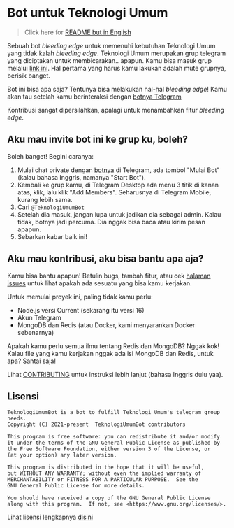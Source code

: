 # Bot untuk Teknologi Umum

> Click here for [README but in English](./README.md)

Sebuah bot _bleeding edge_ untuk memenuhi kebutuhan Teknologi Umum yang tidak kalah _bleeding edge_. Teknologi Umum merupakan grup telegram yang diciptakan untuk membicarakan.. apapun. Kamu bisa masuk grup melalui [link ini](https://t.me/teknologi_umum). Hal pertama yang harus kamu lakukan adalah mute grupnya, berisik banget.

Bot ini bisa apa saja? Tentunya bisa melakukan hal-hal _bleeding edge_! Kamu akan tau setelah kamu berinteraksi dengan [botnya Telegram](https://t.me/TeknologiUmumBot)

Kontribusi sangat dipersilahkan, apalagi untuk menambahkan fitur _bleeding edge_.

## Aku mau invite bot ini ke grup ku, boleh?

Boleh banget! Begini caranya:

1. Mulai chat private dengan [botnya](https://t.me/TeknologiUmumBot) di Telegram, ada tombol "Mulai Bot" (kalau bahasa Inggris, namanya "Start Bot").
2. Kembali ke grup kamu, di Telegram Desktop ada menu 3 titik di kanan atas, klik, lalu klik "Add Members". Seharusnya di Telegram Mobile, kurang lebih sama.
3. Cari `@TeknologiUmumBot`
4. Setelah dia masuk, jangan lupa untuk jadikan dia sebagai admin. Kalau tidak, botnya jadi percuma. Dia nggak bisa baca atau kirim pesan apapun.
5. Sebarkan kabar baik ini!

## Aku mau kontribusi, aku bisa bantu apa aja?

Kamu bisa bantu apapun! Betulin bugs, tambah fitur, atau cek [halaman issues](https://github.com/teknologi-umum/bot/issues) untuk lihat apakah ada sesuatu yang bisa kamu kerjakan.

Untuk memulai proyek ini, paling tidak kamu perlu:

- Node.js versi Current (sekarang itu versi 16)
- Akun Telegram
- MongoDB dan Redis (atau Docker, kami menyarankan Docker sebenarnya)

Apakah kamu perlu semua ilmu tentang Redis dan MongoDB? Nggak kok! Kalau file yang kamu kerjakan nggak ada isi MongoDB dan Redis, untuk apa? Santai saja!

Lihat [CONTRIBUTING](./CONTRIBUTING.md) untuk instruksi lebih lanjut (bahasa Inggris dulu yaa).

## Lisensi

```
TeknologiUmumBot is a bot to fulfill Teknologi Umum's telegram group needs.
Copyright (C) 2021-present  TeknologiUmumBot contributors

This program is free software: you can redistribute it and/or modify
it under the terms of the GNU General Public License as published by
the Free Software Foundation, either version 3 of the License, or
(at your option) any later version.

This program is distributed in the hope that it will be useful,
but WITHOUT ANY WARRANTY; without even the implied warranty of
MERCHANTABILITY or FITNESS FOR A PARTICULAR PURPOSE.  See the
GNU General Public License for more details.

You should have received a copy of the GNU General Public License
along with this program.  If not, see <https://www.gnu.org/licenses/>.
```

Lihat lisensi lengkapnya [disini](./LICENSE)
